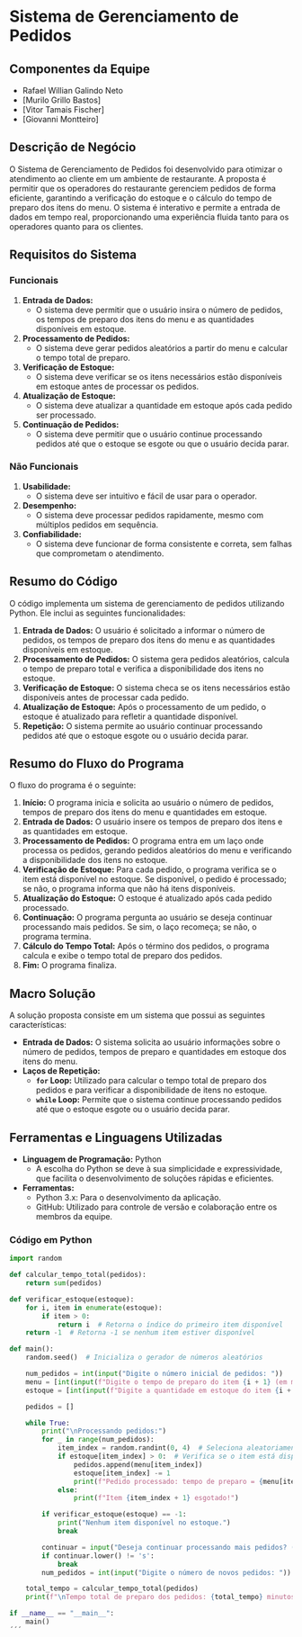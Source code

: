 # Sistema de Gerenciamento de Pedidos

## Componentes da Equipe
- Rafael Willian Galindo Neto
- [Murilo Grillo Bastos]
- [Vitor Tamais Fischer]
- [Giovanni Montteiro]

## Descrição de Negócio
O Sistema de Gerenciamento de Pedidos foi desenvolvido para otimizar o atendimento ao cliente em um ambiente de restaurante. A proposta é permitir que os operadores do restaurante gerenciem pedidos de forma eficiente, garantindo a verificação do estoque e o cálculo do tempo de preparo dos itens do menu. O sistema é interativo e permite a entrada de dados em tempo real, proporcionando uma experiência fluida tanto para os operadores quanto para os clientes.

## Requisitos do Sistema
### Funcionais
1. **Entrada de Dados:**
   - O sistema deve permitir que o usuário insira o número de pedidos, os tempos de preparo dos itens do menu e as quantidades disponíveis em estoque.
2. **Processamento de Pedidos:**
   - O sistema deve gerar pedidos aleatórios a partir do menu e calcular o tempo total de preparo.
3. **Verificação de Estoque:**
   - O sistema deve verificar se os itens necessários estão disponíveis em estoque antes de processar os pedidos.
4. **Atualização de Estoque:**
   - O sistema deve atualizar a quantidade em estoque após cada pedido ser processado.
5. **Continuação de Pedidos:**
   - O sistema deve permitir que o usuário continue processando pedidos até que o estoque se esgote ou que o usuário decida parar.

### Não Funcionais
1. **Usabilidade:**
   - O sistema deve ser intuitivo e fácil de usar para o operador.
2. **Desempenho:**
   - O sistema deve processar pedidos rapidamente, mesmo com múltiplos pedidos em sequência.
3. **Confiabilidade:**
   - O sistema deve funcionar de forma consistente e correta, sem falhas que comprometam o atendimento.

## Resumo do Código
O código implementa um sistema de gerenciamento de pedidos utilizando Python. Ele inclui as seguintes funcionalidades:

1. **Entrada de Dados:** O usuário é solicitado a informar o número de pedidos, os tempos de preparo dos itens do menu e as quantidades disponíveis em estoque.
2. **Processamento de Pedidos:** O sistema gera pedidos aleatórios, calcula o tempo de preparo total e verifica a disponibilidade dos itens no estoque.
3. **Verificação de Estoque:** O sistema checa se os itens necessários estão disponíveis antes de processar cada pedido.
4. **Atualização de Estoque:** Após o processamento de um pedido, o estoque é atualizado para refletir a quantidade disponível.
5. **Repetição:** O sistema permite ao usuário continuar processando pedidos até que o estoque esgote ou o usuário decida parar.

## Resumo do Fluxo do Programa
O fluxo do programa é o seguinte:

1. **Início:** O programa inicia e solicita ao usuário o número de pedidos, tempos de preparo dos itens do menu e quantidades em estoque.
2. **Entrada de Dados:** O usuário insere os tempos de preparo dos itens e as quantidades em estoque.
3. **Processamento de Pedidos:** O programa entra em um laço onde processa os pedidos, gerando pedidos aleatórios do menu e verificando a disponibilidade dos itens no estoque.
4. **Verificação de Estoque:** Para cada pedido, o programa verifica se o item está disponível no estoque. Se disponível, o pedido é processado; se não, o programa informa que não há itens disponíveis.
5. **Atualização do Estoque:** O estoque é atualizado após cada pedido processado.
6. **Continuação:** O programa pergunta ao usuário se deseja continuar processando mais pedidos. Se sim, o laço recomeça; se não, o programa termina.
7. **Cálculo do Tempo Total:** Após o término dos pedidos, o programa calcula e exibe o tempo total de preparo dos pedidos.
8. **Fim:** O programa finaliza.


## Macro Solução
A solução proposta consiste em um sistema que possui as seguintes características:

- **Entrada de Dados:** O sistema solicita ao usuário informações sobre o número de pedidos, tempos de preparo e quantidades em estoque dos itens do menu.
- **Laços de Repetição:**
  - **`for` Loop:** Utilizado para calcular o tempo total de preparo dos pedidos e para verificar a disponibilidade de itens no estoque.
  - **`while` Loop:** Permite que o sistema continue processando pedidos até que o estoque esgote ou o usuário decida parar.

## Ferramentas e Linguagens Utilizadas
- **Linguagem de Programação:** Python
  - A escolha do Python se deve à sua simplicidade e expressividade, que facilita o desenvolvimento de soluções rápidas e eficientes.
- **Ferramentas:**
  - Python 3.x: Para o desenvolvimento da aplicação.
  - GitHub: Utilizado para controle de versão e colaboração entre os membros da equipe.




### Código em Python

```python
import random

def calcular_tempo_total(pedidos):
    return sum(pedidos)

def verificar_estoque(estoque):
    for i, item in enumerate(estoque):
        if item > 0:
            return i  # Retorna o índice do primeiro item disponível
    return -1  # Retorna -1 se nenhum item estiver disponível

def main():
    random.seed()  # Inicializa o gerador de números aleatórios

    num_pedidos = int(input("Digite o número inicial de pedidos: "))
    menu = [int(input(f"Digite o tempo de preparo do item {i + 1} (em minutos): ")) for i in range(5)]
    estoque = [int(input(f"Digite a quantidade em estoque do item {i + 1}: ")) for i in range(5)]

    pedidos = []

    while True:
        print("\nProcessando pedidos:")
        for _ in range(num_pedidos):
            item_index = random.randint(0, 4)  # Seleciona aleatoriamente um item do menu
            if estoque[item_index] > 0:  # Verifica se o item está disponível
                pedidos.append(menu[item_index])
                estoque[item_index] -= 1
                print(f"Pedido processado: tempo de preparo = {menu[item_index]} minutos")
            else:
                print(f"Item {item_index + 1} esgotado!")

        if verificar_estoque(estoque) == -1:
            print("Nenhum item disponível no estoque.")
            break

        continuar = input("Deseja continuar processando mais pedidos? (s/n): ")
        if continuar.lower() != 's':
            break
        num_pedidos = int(input("Digite o número de novos pedidos: "))

    total_tempo = calcular_tempo_total(pedidos)
    print(f"\nTempo total de preparo dos pedidos: {total_tempo} minutos")

if __name__ == "__main__":
    main()
´´´


